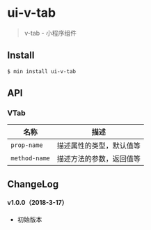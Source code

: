 # ui-v-tab

> v-tab - 小程序组件

## Install

``` bash
$ min install ui-v-tab
```


## API

### VTab

| 名称                  | 描述                         |
|----------------------|------------------------------|
|`prop-name`           | 描述属性的类型，默认值等         |
|`method-name`         | 描述方法的参数，返回值等         |

## ChangeLog

#### v1.0.0（2018-3-17）

- 初始版本
